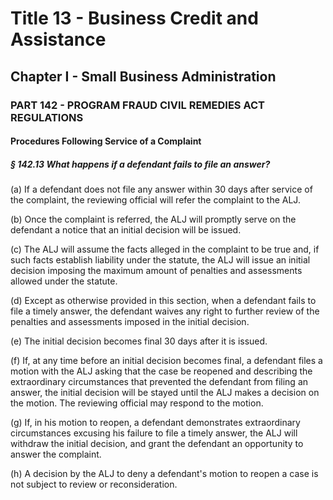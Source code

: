 
# Title 13 - Business Credit and Assistance
## Chapter I - Small Business Administration
### PART 142 - PROGRAM FRAUD CIVIL REMEDIES ACT REGULATIONS
#### Procedures Following Service of a Complaint
##### § 142.13 What happens if a defendant fails to file an answer?

(a) If a defendant does not file any answer within 30 days after service of the complaint, the reviewing official will refer the complaint to the ALJ.

(b) Once the complaint is referred, the ALJ will promptly serve on the defendant a notice that an initial decision will be issued.

(c) The ALJ will assume the facts alleged in the complaint to be true and, if such facts establish liability under the statute, the ALJ will issue an initial decision imposing the maximum amount of penalties and assessments allowed under the statute.

(d) Except as otherwise provided in this section, when a defendant fails to file a timely answer, the defendant waives any right to further review of the penalties and assessments imposed in the initial decision.

(e) The initial decision becomes final 30 days after it is issued.

(f) If, at any time before an initial decision becomes final, a defendant files a motion with the ALJ asking that the case be reopened and describing the extraordinary circumstances that prevented the defendant from filing an answer, the initial decision will be stayed until the ALJ makes a decision on the motion. The reviewing official may respond to the motion.

(g) If, in his motion to reopen, a defendant demonstrates extraordinary circumstances excusing his failure to file a timely answer, the ALJ will withdraw the initial decision, and grant the defendant an opportunity to answer the complaint.

(h) A decision by the ALJ to deny a defendant's motion to reopen a case is not subject to review or reconsideration.
